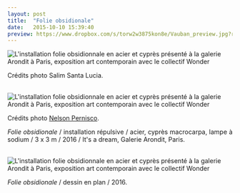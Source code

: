 ```yaml
---
layout: post
title:  "Folie obsidionale"
date:   2015-10-10 15:39:40
preview: https://www.dropbox.com/s/torw2w3875kon8e/Vauban_preview.jpg?raw=1
---
```


<img src="https://www.dropbox.com/s/4obs40xmuxebu87/Vauban.jpg?raw=1" alt="L'installation folie obsidionnale en acier et cypr&egrave;s pr&eacute;sent&eacute; &agrave; la galerie Arondit &agrave; Paris, exposition art contemporain avec le collectif Wonder">
<p style="text-align:justify">
Cr&eacute;dits photo Salim Santa Lucia.
</p>
<br>

<img src="https://www.dropbox.com/s/41bbeir2d7uxuyk/folie_obsidionnale.jpg?raw=1" alt="L'installation folie obsidionnale en acier et cypr&egrave;s pr&eacute;sent&eacute; &agrave; la galerie Arondit &agrave; Paris, exposition art contemporain avec le collectif Wonder">
<p style="text-align:justify">
Cr&eacute;dits photo <a href="#" onclick='window.open("https://www.nelsonpernisco.com/expositions");return false;'>Nelson Pernisco</a>.
</p>

<p style="text-align:justify">
<span style="font-style: italic;">Folie obsidionale</span> / installation r&eacute;pulsive / acier, cypr&egrave;s macrocarpa, lampe &agrave; sodium / 3 x 3 m / 2016 / It's a dream, Galerie Arondit, Paris.
</p>
<br>

<img src="https://www.dropbox.com/s/e2jvs97dlmdvl5y/folie_obsidionnale_etoile1.jpg?raw=1" alt="L'installation folie obsidionnale en acier et cypr&egrave;s pr&eacute;sent&eacute; &agrave; la galerie Arondit &agrave; Paris, exposition art contemporain avec le collectif Wonder">
<p style="text-align:justify">
<span style="font-style: italic;">Folie obsidionale</span> / dessin en plan / 2016. 